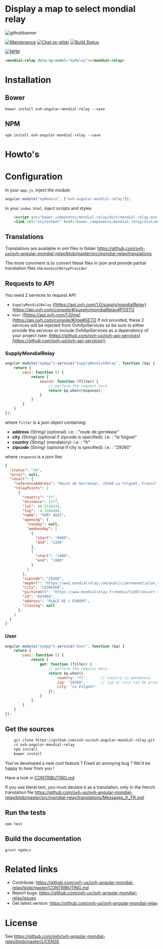 
# Display a map to select mondial relay

![githubbanner](https://user-images.githubusercontent.com/3379410/27423240-3f944bc4-5731-11e7-87bb-3ff603aff8a7.png)

[![Maintenance](https://img.shields.io/maintenance/yes/2017.svg)]() [![Chat on gitter](https://img.shields.io/gitter/room/ovh/ux.svg)](https://gitter.im/ovh/ux) [![Build Status](https://travis-ci.org/ovh-ux/ovh-angular-mondial-relay.svg)](https://travis-ci.org/ovh-ux/ovh-angular-mondial-relay)

[![NPM](https://nodei.co/npm/ovh-angular-mondial-relay.png?downloads=true&downloadRank=true&stars=true)](https://nodei.co/npm/ovh-angular-mondial-relay/)
 
```html
<mondial-relay data-ng-model="myRelay"></mondial-relay>
```
 
# Installation

## Bower

    bower install ovh-angular-mondial-relay --save

## NPM

    npm install ovh-angular-mondial-relay --save
 
 
# Howto's
 
# Configuration

In your `app.js`, inject the module

```javascript
angular.module("myModule", ["ovh-angular-mondial-relay"]);
```

In your `index.html`, inject scripts and styles

```html
    <script src="bower_components/mondial-relay/dist/mondial-relay.min.js"></script>
    <link rel="stylesheet" href="bower_components/mondial-relay/dist/mondial-relay.min.css" />
```

## Translations

Translations are available in xml files in folder https://github.com/ovh-ux/ovh-angular-mondial-relay/blob/master/src/mondial-relay/translations

The more convinent is to convert these files in json and provide partial translation files via `mondialRelayProvider`

## Requests to API
You need 2 services to request API:
* `SupplyMondialRelay` ([https://api.ovh.com/1.0/supply/mondialRelay](https://api.ovh.com/console/#/supply/mondialRelay#POST))
* `User` ([https://api.ovh.com/1.0/me](https://api.ovh.com/console/#/me#GET))
If not provided, these 2 services will be injected from OvhApiServices so be sure to either provide the services or include OvhApiServices
as a dependency of your project (see: [https://github.com/ovh-ux/ovh-api-services](https://github.com/ovh-ux/ovh-api-services)).

### SupplyMondialRelay

```javascript
angular.module("myApp").service("SupplyMondialRelay", function ($q) {
    return {
        Lexi: function () {
            return {
                search: function (filter) {
                    // perform the request here
                    return $q.when(response);
                }
            }
        }
    }
});
```

where `filter` is a json object containing:
* **address** *{String}* (optional): i.e. : "route de gorrekear"
* **city** *{String}*  (optional if zipcode is specified): i.e. : "le folgoet"
* **country** *{String}* (mendatory): i.e. : "fr"
* **zipcode** *{String}* (optional if city is specified): i.e. : "29260"

where `response` is a json like:
```json
{
  "status": "ok",
  "error": null,
  "result": {
    "referenceAddress": "Route de Gorrekear, 29260 Le Folgoët, France",
    "relayPoints": [
      {
        "country": "fr",
        "distance": 1477,
        "lat": 48.5720143,
        "lng": -4.3266499,
        "name": "VERT ANIS",
        "opening": {
          "sunday": null,
          "wednesday": [
            {
              "start": "0900",
              "end": "1200"
            },
            {
              "start": "1400",
              "end": "1900"
            }
          ]
        },
        "zipcode": "29260",
        "mapUrl": "https://ww2.mondialrelay.com/public/permanent/plan_relais.aspx?ens=BDOVHSAS11&num=043966&pays=FR&crc=79C55FC21A44C73C1D90749C2B510F34",
        "city": "LESNEVEN",
        "pictureUrl": "https://www.mondialrelay.fr/media/51887/encart-suivi-de-colis_899x160.jpg",
        "id": "043966",
        "address": "PLACE DE L EUROPE",
        "closing": null
      },
    ]
  }
}
```

### User

```javascript
angular.module("myApp").service("User", function ($q) {
    return {
        Lexi: function () {
            return {
                get: function (filter) {
                    // perform the request here
                    return $q.when({
                        country: "fr",      // country is mendatory
                        zip: "29260",       // zip or city can be provided
                        city: "Le Folgoët"
                    });
                }
            }
        }
    }
});
```
 
## Get the sources
 
```bash
    git clone https://github.com/ovh-ux/ovh-angular-mondial-relay.git
    cd ovh-angular-mondial-relay
    npm install
    bower install
```
 
You've developed a new cool feature ? Fixed an annoying bug ? We'd be happy
to hear from you !

Have a look in [CONTRIBUTING.md](https://github.com/ovh-ux/ovh-angular-mondial-relay/blob/master/CONTRIBUTING.md)

If you use literal text, you must declare it as a translation, only in the french translation file https://github.com/ovh-ux/ovh-angular-mondial-relay/blob/master/src/mondial-relay/translations/Messages_fr_FR.xml
 
## Run the tests
 
```
npm test
```
 
## Build the documentation
 
```
grunt ngdocs
```
 
# Related links
 
 * Contribute: https://github.com/ovh-ux/ovh-angular-mondial-relay/blob/master/CONTRIBUTING.md
 * Report bugs: https://github.com/ovh-ux/ovh-angular-mondial-relay/issues
 * Get latest version: https://github.com/ovh-ux/ovh-angular-mondial-relay
 
# License
 
See https://github.com/ovh/ovh-angular-mondial-relay/blob/master/LICENSE
